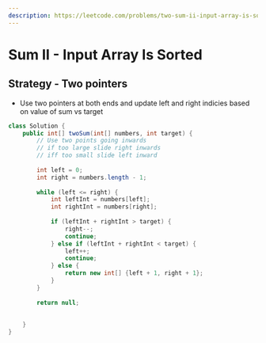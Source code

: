 ```yaml
---
description: https://leetcode.com/problems/two-sum-ii-input-array-is-sorted/
---
```


# Sum II - Input Array Is Sorted

## Strategy - Two pointers

* Use two pointers at both ends and update left and right indicies based on value of sum vs target

```java
class Solution {
    public int[] twoSum(int[] numbers, int target) {
        // Use two points going inwards
        // if too large slide right inwards
        // iff too small slide left inward 
        
        int left = 0; 
        int right = numbers.length - 1;
        
        while (left <= right) {
            int leftInt = numbers[left];
            int rightInt = numbers[right];
            
            if (leftInt + rightInt > target) {
                right--;
                continue;
            } else if (leftInt + rightInt < target) {
                left++;
                continue;
            } else {
                return new int[] {left + 1, right + 1};
            }
        }
        
        return null;
        
        
    }
}
```
